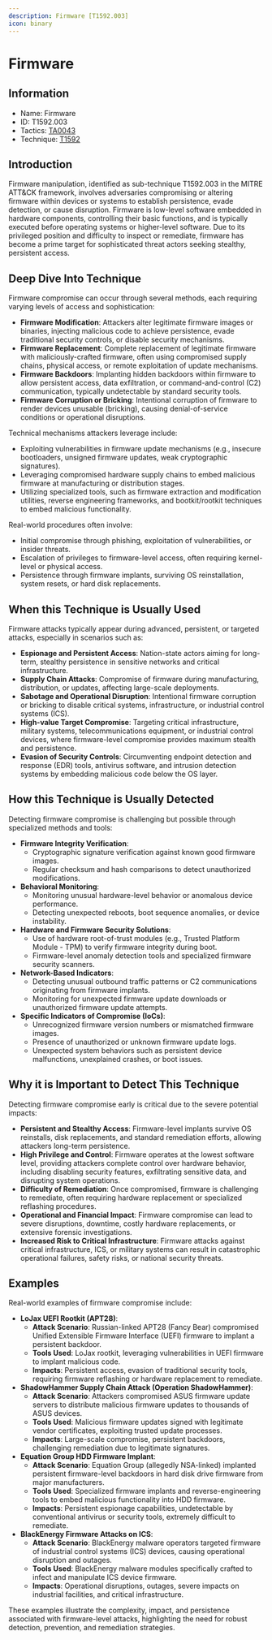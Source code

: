 ```yaml
---
description: Firmware [T1592.003]
icon: binary
---
```


# Firmware

## Information

* Name: Firmware
* ID: T1592.003
* Tactics: [TA0043](../)
* Technique: [T1592](./)

## Introduction

Firmware manipulation, identified as sub-technique T1592.003 in the MITRE ATT\&CK framework, involves adversaries compromising or altering firmware within devices or systems to establish persistence, evade detection, or cause disruption. Firmware is low-level software embedded in hardware components, controlling their basic functions, and is typically executed before operating systems or higher-level software. Due to its privileged position and difficulty to inspect or remediate, firmware has become a prime target for sophisticated threat actors seeking stealthy, persistent access.

## Deep Dive Into Technique

Firmware compromise can occur through several methods, each requiring varying levels of access and sophistication:

* **Firmware Modification**: Attackers alter legitimate firmware images or binaries, injecting malicious code to achieve persistence, evade traditional security controls, or disable security mechanisms.
* **Firmware Replacement**: Complete replacement of legitimate firmware with maliciously-crafted firmware, often using compromised supply chains, physical access, or remote exploitation of update mechanisms.
* **Firmware Backdoors**: Implanting hidden backdoors within firmware to allow persistent access, data exfiltration, or command-and-control (C2) communication, typically undetectable by standard security tools.
* **Firmware Corruption or Bricking**: Intentional corruption of firmware to render devices unusable (bricking), causing denial-of-service conditions or operational disruptions.

Technical mechanisms attackers leverage include:

* Exploiting vulnerabilities in firmware update mechanisms (e.g., insecure bootloaders, unsigned firmware updates, weak cryptographic signatures).
* Leveraging compromised hardware supply chains to embed malicious firmware at manufacturing or distribution stages.
* Utilizing specialized tools, such as firmware extraction and modification utilities, reverse engineering frameworks, and bootkit/rootkit techniques to embed malicious functionality.

Real-world procedures often involve:

* Initial compromise through phishing, exploitation of vulnerabilities, or insider threats.
* Escalation of privileges to firmware-level access, often requiring kernel-level or physical access.
* Persistence through firmware implants, surviving OS reinstallation, system resets, or hard disk replacements.

## When this Technique is Usually Used

Firmware attacks typically appear during advanced, persistent, or targeted attacks, especially in scenarios such as:

* **Espionage and Persistent Access**: Nation-state actors aiming for long-term, stealthy persistence in sensitive networks and critical infrastructure.
* **Supply Chain Attacks**: Compromise of firmware during manufacturing, distribution, or updates, affecting large-scale deployments.
* **Sabotage and Operational Disruption**: Intentional firmware corruption or bricking to disable critical systems, infrastructure, or industrial control systems (ICS).
* **High-value Target Compromise**: Targeting critical infrastructure, military systems, telecommunications equipment, or industrial control devices, where firmware-level compromise provides maximum stealth and persistence.
* **Evasion of Security Controls**: Circumventing endpoint detection and response (EDR) tools, antivirus software, and intrusion detection systems by embedding malicious code below the OS layer.

## How this Technique is Usually Detected

Detecting firmware compromise is challenging but possible through specialized methods and tools:

* **Firmware Integrity Verification**:
  * Cryptographic signature verification against known good firmware images.
  * Regular checksum and hash comparisons to detect unauthorized modifications.
* **Behavioral Monitoring**:
  * Monitoring unusual hardware-level behavior or anomalous device performance.
  * Detecting unexpected reboots, boot sequence anomalies, or device instability.
* **Hardware and Firmware Security Solutions**:
  * Use of hardware root-of-trust modules (e.g., Trusted Platform Module - TPM) to verify firmware integrity during boot.
  * Firmware-level anomaly detection tools and specialized firmware security scanners.
* **Network-Based Indicators**:
  * Detecting unusual outbound traffic patterns or C2 communications originating from firmware implants.
  * Monitoring for unexpected firmware update downloads or unauthorized firmware update attempts.
* **Specific Indicators of Compromise (IoCs)**:
  * Unrecognized firmware version numbers or mismatched firmware images.
  * Presence of unauthorized or unknown firmware update logs.
  * Unexpected system behaviors such as persistent device malfunctions, unexplained crashes, or boot issues.

## Why it is Important to Detect This Technique

Detecting firmware compromise early is critical due to the severe potential impacts:

* **Persistent and Stealthy Access**: Firmware-level implants survive OS reinstalls, disk replacements, and standard remediation efforts, allowing attackers long-term persistence.
* **High Privilege and Control**: Firmware operates at the lowest software level, providing attackers complete control over hardware behavior, including disabling security features, exfiltrating sensitive data, and disrupting system operations.
* **Difficulty of Remediation**: Once compromised, firmware is challenging to remediate, often requiring hardware replacement or specialized reflashing procedures.
* **Operational and Financial Impact**: Firmware compromise can lead to severe disruptions, downtime, costly hardware replacements, or extensive forensic investigations.
* **Increased Risk to Critical Infrastructure**: Firmware attacks against critical infrastructure, ICS, or military systems can result in catastrophic operational failures, safety risks, or national security threats.

## Examples

Real-world examples of firmware compromise include:

* **LoJax UEFI Rootkit (APT28)**:
  * **Attack Scenario**: Russian-linked APT28 (Fancy Bear) compromised Unified Extensible Firmware Interface (UEFI) firmware to implant a persistent backdoor.
  * **Tools Used**: LoJax rootkit, leveraging vulnerabilities in UEFI firmware to implant malicious code.
  * **Impacts**: Persistent access, evasion of traditional security tools, requiring firmware reflashing or hardware replacement to remediate.
* **ShadowHammer Supply Chain Attack (Operation ShadowHammer)**:
  * **Attack Scenario**: Attackers compromised ASUS firmware update servers to distribute malicious firmware updates to thousands of ASUS devices.
  * **Tools Used**: Malicious firmware updates signed with legitimate vendor certificates, exploiting trusted update processes.
  * **Impacts**: Large-scale compromise, persistent backdoors, challenging remediation due to legitimate signatures.
* **Equation Group HDD Firmware Implant**:
  * **Attack Scenario**: Equation Group (allegedly NSA-linked) implanted persistent firmware-level backdoors in hard disk drive firmware from major manufacturers.
  * **Tools Used**: Specialized firmware implants and reverse-engineering tools to embed malicious functionality into HDD firmware.
  * **Impacts**: Persistent espionage capabilities, undetectable by conventional antivirus or security tools, extremely difficult to remediate.
* **BlackEnergy Firmware Attacks on ICS**:
  * **Attack Scenario**: BlackEnergy malware operators targeted firmware of industrial control systems (ICS) devices, causing operational disruption and outages.
  * **Tools Used**: BlackEnergy malware modules specifically crafted to infect and manipulate ICS device firmware.
  * **Impacts**: Operational disruptions, outages, severe impacts on industrial facilities, and critical infrastructure.

These examples illustrate the complexity, impact, and persistence associated with firmware-level attacks, highlighting the need for robust detection, prevention, and remediation strategies.
